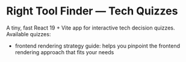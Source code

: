 # Right Tool Finder — Tech Quizzes

A tiny, fast React 19 + Vite app for interactive tech decision quizzes.
Available quizzes:
 - frontend rendering strategy guide: helps you pinpoint the frontend rendering approach that fits your needs
